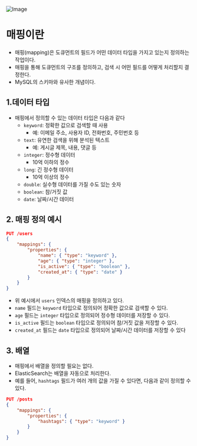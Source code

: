 ![Image](https://github.com/user-attachments/assets/c4318983-db7b-4768-a789-7c33a3fbf220)

# 매핑이란
- 매핑(mapping)은 도큐먼트의 필드가 어떤 데이터 타입을 가지고 있는지 정의하는 작업이다.
- 매핑을 통해 도큐먼트의 구조를 정의하고, 검색 시 어떤 필드를 어떻게 처리할지 결정한다.
- MySQL의 스키마와 유사한 개념이다.

## 1.데이터 타입
- 매핑에서 정의할 수 있는 데이터 타입은 다음과 같다
  - `keyword`: 정확한 값으로 검색할 때 사용
    - 예: 이메일 주소, 사용자 ID, 전화번호, 주민번호 등
  - `text`: 유연한 검색을 위해 분석된 텍스트
    - 예: 게시글 제목, 내용, 댓글 등
  - `integer`: 정수형 데이터
    - 10억 이하의 정수
  - `long`: 긴 정수형 데이터
    - 10억 이상의 정수
  - `double`: 실수형 데이터를 가질 수도 있는 숫자
  - `boolean`: 참/거짓 값
  - `date`: 날짜/시간 데이터

## 2. 매핑 정의 예시
```json
PUT /users
{
    "mappings": {
        "properties": {
            "name": { "type": "keyword" },
            "age": { "type": "integer" },
            "is_active": { "type": "boolean" },
            "created_at": { "type": "date" }
        }
    }
}
```
- 위 예시에서 `users` 인덱스의 매핑을 정의하고 있다.
- `name` 필드는 `keyword` 타입으로 정의되어 정확한 값으로 검색할 수 있다.
- `age` 필드는 `integer` 타입으로 정의되어 정수형 데이터를 저장할 수 있다.
- `is_active` 필드는 `boolean` 타입으로 정의되어 참/거짓 값을 저장할 수 있다.
- `created_at` 필드는 `date` 타입으로 정의되어 날짜/시간 데이터를 저장할 수 있다

## 3. 배열
- 매핑에서 배열을 정의할 필요는 없다.
- ElasticSearch는 배열을 자동으로 처리한다.
- 예를 들어, `hashtags` 필드가 여러 개의 값을 가질 수 있다면, 다음과 같이 정의할 수 있다.
```json
PUT /posts
{
    "mappings": {
        "properties": {
            "hashtags": { "type": "keyword" }
        }
    }
}
```